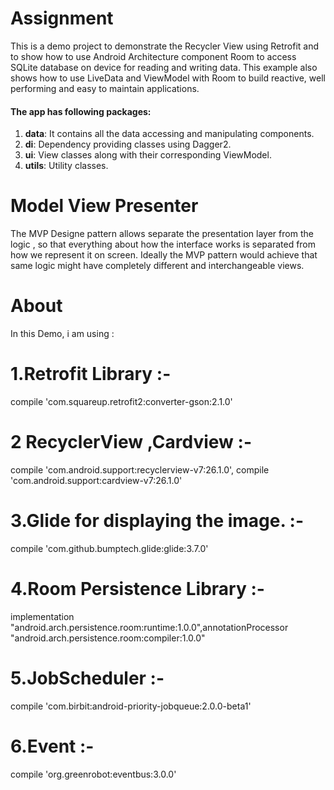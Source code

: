 # Assignment
This is a demo project to demonstrate the Recycler View  using Retrofit and to show how to use  Android Architecture component Room  to access SQLite database on device for reading and writing data. This example also shows how to use LiveData and ViewModel with Room to build reactive, well performing and easy to maintain applications.

#### The app has following packages:
1. **data**: It contains all the data accessing and manipulating components.
2. **di**: Dependency providing classes using Dagger2.
3. **ui**: View classes along with their corresponding ViewModel.
4. **utils**: Utility classes.

# Model View Presenter
The MVP Designe pattern allows separate the presentation layer from the logic , so that everything about how the interface works is separated from how we represent it on screen. Ideally the MVP pattern would achieve that same logic might have completely different and interchangeable views.
# About
In this Demo, i am using :
# 1.Retrofit Library :-    
compile 'com.squareup.retrofit2:converter-gson:2.1.0'
# 2 RecyclerView ,Cardview  :-   
compile 'com.android.support:recyclerview-v7:26.1.0', compile 'com.android.support:cardview-v7:26.1.0'
# 3.Glide  for displaying the image. :-  
compile 'com.github.bumptech.glide:glide:3.7.0'
# 4.Room Persistence Library  :-   
implementation "android.arch.persistence.room:runtime:1.0.0",annotationProcessor "android.arch.persistence.room:compiler:1.0.0"
# 5.JobScheduler :- 
compile 'com.birbit:android-priority-jobqueue:2.0.0-beta1'
# 6.Event :-   
compile 'org.greenrobot:eventbus:3.0.0'


